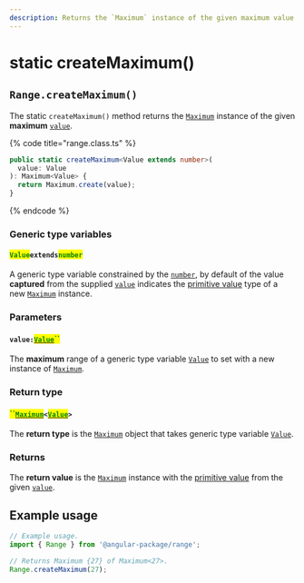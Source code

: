 ```yaml
---
description: Returns the `Maximum` instance of the given maximum value
---
```


# static createMaximum()

## `Range.createMaximum()`

The static `createMaximum()` method returns the [`Maximum`](broken-reference) instance of the given **maximum** [`value`](static-createmaximum.md#value-value).

{% code title="range.class.ts" %}
```typescript
public static createMaximum<Value extends number>(
  value: Value
): Maximum<Value> {
  return Maximum.create(value);
}
```
{% endcode %}

### Generic type variables

#### <mark style="color:green;">`Value`</mark>`extends`<mark style="color:green;">`number`</mark>

​A generic type variable constrained by the [`number`](https://www.typescriptlang.org/docs/handbook/basic-types.html#number), by default of the value **captured** from the supplied [`value`](static-createmaximum.md#value-value) indicates the [primitive value](../../maximum/methods/valueof.md#maximum.prototype.valueof) type of a new [`Maximum`](broken-reference) instance.

### Parameters

#### `value:`[<mark style="color:green;">`Value`</mark>](static-createmaximum.md#valueextendsnumber)<mark style="color:green;">``</mark>

The **maximum** range of a generic type variable [`Value`](static-createmaximum.md#valueextendsnumber) to set with a new instance of [`Maximum`](broken-reference).

### Return type

#### <mark style="color:green;">``</mark>[<mark style="color:green;">`Maximum`</mark>](broken-reference)`<`[<mark style="color:green;">`Value`</mark>](static-createmaximum.md#valueextendsnumber)`>`

The **return type** is the [`Maximum`](broken-reference) object that takes generic type variable [`Value`](static-createmaximum.md#valueextendsnumber).

### Returns

The **return value** is the [`Maximum`](broken-reference) instance with the [primitive value](../../maximum/methods/valueof.md#maximum.prototype.valueof) from the given [`value`](static-createmaximum.md#value-value).

## Example usage

```typescript
// Example usage.
import { Range } from '@angular-package/range';

// Returns Maximum {27} of Maximum<27>.
Range.createMaximum(27);
```

